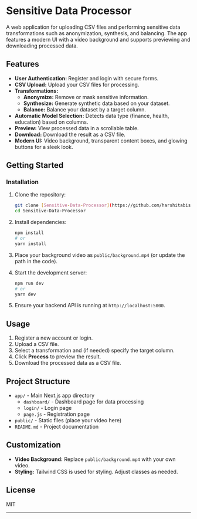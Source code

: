 # Sensitive Data Processor

A web application for uploading CSV files and performing sensitive data transformations such as anonymization, synthesis, and balancing. The app features a modern UI with a video background and supports previewing and downloading processed data.

## Features

- **User Authentication:** Register and login with secure forms.
- **CSV Upload:** Upload your CSV files for processing.
- **Transformations:**
  - **Anonymize:** Remove or mask sensitive information.
  - **Synthesize:** Generate synthetic data based on your dataset.
  - **Balance:** Balance your dataset by a target column.
- **Automatic Model Selection:** Detects data type (finance, health, education) based on columns.
- **Preview:** View processed data in a scrollable table.
- **Download:** Download the result as a CSV file.
- **Modern UI:** Video background, transparent content boxes, and glowing buttons for a sleek look.

## Getting Started

### Installation

1. Clone the repository:
   ```bash
   git clone [Sensitive-Data-Processor](https://github.com/harshitabisht05/Sensitive-Data-Processor_Project1.git)
   cd Sensitive-Data-Processor
   ```

2. Install dependencies:
   ```bash
   npm install
   # or
   yarn install
   ```

3. Place your background video as `public/background.mp4` (or update the path in the code).

4. Start the development server:
   ```bash
   npm run dev
   # or
   yarn dev
   ```

5. Ensure your backend API is running at `http://localhost:5000`.

## Usage

1. Register a new account or login.
2. Upload a CSV file.
3. Select a transformation and (if needed) specify the target column.
4. Click **Process** to preview the result.
5. Download the processed data as a CSV file.

## Project Structure

- `app/` - Main Next.js app directory
  - `dashboard/` - Dashboard page for data processing
  - `login/` - Login page
  - `page.js` - Registration page
- `public/` - Static files (place your video here)
- `README.md` - Project documentation

## Customization

- **Video Background:** Replace `public/background.mp4` with your own video.
- **Styling:** Tailwind CSS is used for styling. Adjust classes as needed.

## License

MIT

---

